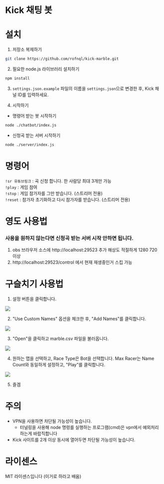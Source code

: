 # Kick 채팅 봇


# 설치

1. 저장소 복제하기
```bash
git clone https://github.com/rofnql/kick-marble.git
```

2. 필요한 node.js 라이브러리 설치하기
```bash
npm install
```
3. ``settings.json.example`` 파일의 이름을 ``settings.json``으로 변경한 후, Kick 채널 ID를 입력하세요.

4. 시작하기
* 명령어 받는 봇 시작하기
```bash
node ./chatbot/index.js
```
* 신청곡 받는 서버 시작하기
```bash
node ./server/index.js
```

# 명령어 
``!sr 유튜브링크`` : 곡 신청 합니다. 한 사람당 최대 3개만 가능<br>
``!play`` : 게임 참여<br>
``!stop`` : 게임 참가자를 그만 받습니다. (스트리머 전용)<br>
``!reset`` : 참가자 초기화하고 다시 참가자를 받습니다. (스트리머 전용)<br>

# 영도 사용법
### 사용을 원하지 않는다면 신청곡 받는 서버 시작 안하면 됩니다.
1. obs 브라우저 소스에 http://localhost:29523 추가 해상도 적절하게 1280 720 이상
2. http://localhost:29523/control 에서 현재 재생중인거 스킵 가능

# 구슬치기 사용법
1. 설정 버튼을 클릭합니다.<br>
<img src="https://github.com/theboocchirock/Kickbot/blob/main/marble1.png?raw=true">

2. "Use Custom Names" 옵션을 체크한 후, "Add Names"를 클릭합니다.<br>
<img src="https://github.com/theboocchirock/Kickbot/blob/main/marble2.png?raw=true">

3. "Open"을 클릭하고 marble.csv 파일을 불러옵니다.<br>
<img src="https://github.com/theboocchirock/Kickbot/blob/main/marble3.png?raw=true">

4. 원하는 맵을 선택하고, Race Type은 Bot을 선택합니다. Max Racer는 Name Count와 동일하게 설정하고, "Play"를 클릭합니다.<br>
<img src="https://github.com/theboocchirock/Kickbot/blob/main/marble4.png?raw=true">

5. 즐겜

# 주의
* VPN을 사용하면 차단될 가능성이 높습니다.
  *  터널링을 사용해 node 명령를 실행하는 프로그램(cmd)은 vpn에서 예외처리 하는게 바랍직합니다<br>
* Kick 사이트를 2개 이상 동시에 열어두면 차단될 가능성이 높습니다.

# 라이센스
MIT 라이센스입니다 (이거로 하라고 배움)

